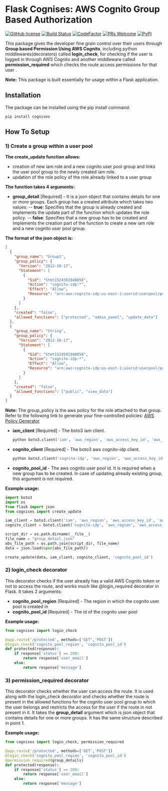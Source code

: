 # Flask Cognises: AWS Cognito Group Based Authorization

[![GitHub license](https://img.shields.io/badge/license-MIT-blue.svg)](https://github.com/plotlabs/cognises-flask/blob/master/LICENSE.txt) [![Build Status](https://travis-ci.org/plotlabs/cognises-flask.svg?branch=master)](https://travis-ci.org/plotlabs/cognises-flask) [![CodeFactor](https://www.codefactor.io/repository/github/plotlabs/cognises-flask/badge/master)](https://www.codefactor.io/repository/github/plotlabs/cognises-flask/overview/master) [![PRs Welcome](https://img.shields.io/badge/PRs-welcome-brightgreen.svg)](https://www.plotlabs.io/) [![PyPI](https://img.shields.io/pypi/v/cognises.svg)](https://pypi.org/project/cognises/)

This package gives the developer fine grain control over their users through **Group based Permission Using AWS Cognito**, including python middlewares(decorators) called **login_check**, for checking if the user is logged in through AWS Cognito and another middleware called **permission_required** which checks the route access permissions for that user .

**Note:** This package is built essentially for usage within a Flask application.

## Installation

The package can be installed using the pip install command:

```console
pip install cognises
```

## How To Setup

### 1) Create a group within a user pool

**The create_update function allows:**

* creation of new iam role and a new cognito user pool group and links the user pool group to the newly created iam role.
* updation of the role policy of the role already linked to a user group

**The function takes 4 arguments:**

* **group_detail** [Required] - It is a json object that contains details for one or more groups. Each group has a created attribute which takes two values:
  -- **true**: Specifies that the group is already created and implements the update part of the function which updates the role policy.
  -- **false**: Specifies that a new group has to be created and implements the creation part of the function to create a new iam role and a new cognito user pool group.

**The format of the json object is:**

```json
[
  {
    "group_name": "Group1",
    "group_policy": {
      "Version": "2012-10-17",
      "Statement": [
        {
          "Sid": "Stmt1524591948858",
          "Action": "cognito-idp:*",
          "Effect": "Allow",
          "Resource": "arn:aws:cognito-idp:us-east-1:userid:userpool/pool_id"
        }
      ]
    },
    "created": "false",
    "allowed_functions": ["protected", "admin_panel", "update_data"]
  },
  {
    "group_name": "String",
    "group_policy": {
      "Version": "2012-10-17",
      "Statement": [
        {
          "Sid": "Stmt1524591948858",
          "Action": "cognito-idp:*",
          "Effect": "Allow",
          "Resource": "arn:aws:cognito-idp:us-east-1:userid:userpool/pool_id"
        }
      ]
    },
    "created": "false",
    "allowed_functions": ["public", "view_data"]
  }
]
```

**Note:** The group_policy is the aws policy for the role attached to that group. Refer to the following link to generate your fine-controlled policies: [AWS Policy Generator](https://awspolicygen.s3.amazonaws.com/policygen.html)

* **iam_client** [Required] - The boto3 iam client.

  ```python
  python boto3.client('iam', 'aws_region', 'aws_access_key_id', 'aws_secret_access_key')
  ```

* **cognito_client** [Required] - The boto3 aws cognito-idp client.

  ```python
  python boto3.client('cognito-idp', 'aws_region', 'aws_access_key_id', 'aws_secret_access_key')
  ```

* **cognito_pool_id** - The aws cognito user pool id. It is required when a new group has to be created. In case of updating already existing group, this argument is not required.

**Example usage:**

```python
import boto3
import os
from flask import json
from cognises import create_update

iam_client = boto3.client('iam', 'aws_region', 'aws_access_key_id', 'aws_secret_access_key')
cognito_client = boto3.client('cognito-idp', 'aws_region', 'aws_access_key_id', 'aws_secret_access_key')

script_dir = os.path.dirname(__file__)
file_name = "group_detail.json"
abs_file_path = os.path.join(script_dir, file_name)
data = json.load(open(abs_file_path))

create_update(data, iam_client, cognito_client, 'cognito_pool_id')
```

### 2) login_check decorator

This decorator checks if the user already has a valid AWS Cognito token or not to access the route, and works much like @login_required decorator in Flask.
It takes 2 arguments:

* **cognito_pool_region** [Required] - The region in which the cognito user pool is created in
* **cognito_pool_id** [Required] - The id of the cognito user pool

**Example usage:**

```python
from cognises import login_check

@app.route('/protected', methods=['GET','POST'])
@login_check('cognito_pool_region', 'cognito_pool_id')
def protected(response):
	if response['status'] == 200:
		return response['user_email']
	else:
		return response['message']
```

### 3) permission_required decorator

This decorator checks whether the user can access the route. It is used along with the login_check decorator and checks whether the route is present in the allowed functions for the cognito user pool group to which the user belongs and restricts the access for the user if the route in not present in it.
It takes the **group_detail** argument which is json object that contains details for one or more groups. It has the same structure described in point 1.

**Example usage:**

```python
from cognises import login_check, permission_required

@app.route('/protected', methods=['GET','POST'])
@login_check('cognito_pool_region', 'cognito_pool_id')
@permission_required(group_details)
def protected(response):
	if response['status'] == 200:
		return response['user_email']
	else:
		return response['message']
```
